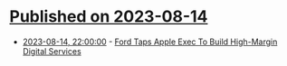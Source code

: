 # [Published on 2023-08-14](index.md)

* [2023-08-14, 22:00:00](https://apple.slashdot.org/story/23/08/14/2038217/ford-taps-apple-exec-to-build-high-margin-digital-services?utm_source=rss1.0mainlinkanon&utm_medium=feed) - [Ford Taps Apple Exec To Build High-Margin Digital Services](https://apple.slashdot.org/story/23/08/14/2038217/ford-taps-apple-exec-to-build-high-margin-digital-services?utm_source=rss1.0mainlinkanon&utm_medium=feed)
